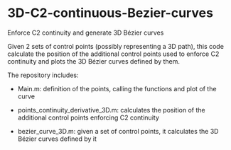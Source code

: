 # 3D-C2-continuous-Bezier-curves
Enforce C2 continuity and generate 3D Bézier curves

Given 2 sets of control points (possibly representing a 3D path), this code calculate the position of the additional control points used to enforce C2 continuity and plots the 3D Bézier curves defined by them.

The repository includes:

- Main.m: definition of the points, calling the functions and plot of the curve

- points_continuity_derivative_3D.m: calculates the position of the additional control points enforcing C2 continuity

- bezier_curve_3D.m: given a set of control points, it calculates the 3D Bézier curves defined by it

